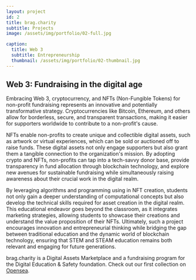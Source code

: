```yaml
---
layout: project
id: 2
title: brag.charity
subtitle: Projects
image: /assets/img/portfolio/02-full.jpg

caption:
  title: Web 3
  subtitle: Entrepreneurship
  thumbnail: /assets/img/portfolio/02-thumbnail.jpg
---
```


## Web 3: Fundraising in the digital age

Embracing Web 3, cryptocurrency, and NFTs (Non-Fungible Tokens) for non-profit fundraising represents an innovative and potentially transformative strategy. Cryptocurrencies like Bitcoin, Ethereum, and others allow for borderless, secure, and transparent transactions, making it easier for supporters worldwide to contribute to a non-profit's cause.

NFTs enable non-profits to create unique and collectible digital assets, such as artwork or virtual experiences, which can be sold or auctioned off to raise funds. These digital assets not only engage supporters but also grant them a tangible connection to the organization's mission. By adopting crypto and NFTs, non-profits can tap into a tech-savvy donor base, provide transparency in fund allocation through blockchain technology, and explore new avenues for sustainable fundraising while simultaneously raising awareness about their crucial work in the digital realm.

By leveraging algorithms and programming using in NFT creation, students not only gain a deeper understanding of computational concepts but also develop the technical skills required for asset creation in the digital realm. This educational endeavor goes beyond the classroom, as it integrates marketing strategies, allowing students to showcase their creations and understand the value proposition of their NFTs. Ultimately, such a project encourages innovation and entrepreneurial thinking while bridging the gap between traditional education and the dynamic world of blockchain technology, ensuring that STEM and STEAM education remains both relevant and engaging for future generations.

brag.charity is a Digital Assets Marketplace and a fundraising program for the Digital Education & Safety foundation. Check out our first collection on <a href="https://opensea.io/digitaledsafety">Opensea</a>.


<nft-card
contractAddress="0x495f947276749ce646f68ac8c248420045cb7b5e"
tokenId="77085256408163406308004197185999916350236004123346139875108147950390832267265">
</nft-card>
<script src="https://unpkg.com/embeddable-nfts/dist/nft-card.min.js"></script>

